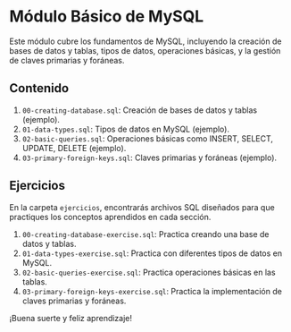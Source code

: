 # Módulo Básico de MySQL

Este módulo cubre los fundamentos de MySQL, incluyendo la creación de bases de datos y tablas, tipos de datos, operaciones básicas, y la gestión de claves primarias y foráneas.

## Contenido

1. `00-creating-database.sql`: Creación de bases de datos y tablas (ejemplo).
2. `01-data-types.sql`: Tipos de datos en MySQL (ejemplo).
3. `02-basic-queries.sql`: Operaciones básicas como INSERT, SELECT, UPDATE, DELETE (ejemplo).
4. `03-primary-foreign-keys.sql`: Claves primarias y foráneas (ejemplo).

## Ejercicios

En la carpeta `ejercicios`, encontrarás archivos SQL diseñados para que practiques los conceptos aprendidos en cada sección.

1. `00-creating-database-exercise.sql`: Practica creando una base de datos y tablas.
2. `01-data-types-exercise.sql`: Practica con diferentes tipos de datos en MySQL.
3. `02-basic-queries-exercise.sql`: Practica operaciones básicas en las tablas.
4. `03-primary-foreign-keys-exercise.sql`: Practica la implementación de claves primarias y foráneas.

¡Buena suerte y feliz aprendizaje!
